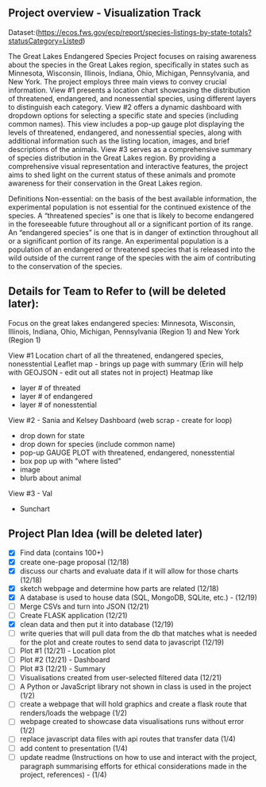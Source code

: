 ## Project overview - Visualization Track 
Dataset:(https://ecos.fws.gov/ecp/report/species-listings-by-state-totals?statusCategory=Listed)

The Great Lakes Endangered Species Project focuses on raising awareness about the species in the Great Lakes region, specifically in states such as Minnesota, Wisconsin, Illinois, Indiana, Ohio, Michigan, Pennsylvania, and New York. The project employs three main views to convey crucial information. View #1 presents a location chart showcasing the distribution of threatened, endangered, and nonessential species, using different layers to distinguish each category. View #2 offers a dynamic dashboard with dropdown options for selecting a specific state and species (including common names). This view includes a pop-up gauge plot displaying the levels of threatened, endangered, and nonessential species, along with additional information such as the listing location, images, and brief descriptions of the animals. View #3 serves as a comprehensive summary of species distribution in the Great Lakes region. By providing a comprehensive visual representation and interactive features, the project aims to shed light on the current status of these animals and promote awareness for their conservation in the Great Lakes region.

Definitions 
Non-essential: on the basis of the best available information, the experimental population is not essential for the continued existence of the species.
A “threatened species” is one that is likely to become endangered in the foreseeable future throughout all or a significant portion of its range.
An “endangered species” is one that is in danger of extinction throughout all or a significant portion of its range.
An experimental population is a population of an endangered or threatened species that is released into the wild outside of the current range of the species with the aim of contributing to the conservation of the species.

## Details for Team to Refer to (will be deleted later):
Focus on the great lakes endangered species: Minnesota, Wisconsin, Illinois, Indiana, Ohio, Michigan, Pennsylvania (Region 1) and New York (Region 1)

View #1
Location chart of all the threatened, endangered species, nonesstential
Leaflet map - brings up page with summary (Erin will help with GEOJSON - edit out all states not in project)
Heatmap like 
- layer # of threated 
- layer # of endangered
- layer # of nonesstential

View #2 - Sania and Kelsey 
Dashboard (web scrap - create for loop)
- drop down for state
- drop down for species (include common name) 
- pop-up GAUGE PLOT with threatened, endangered, nonesstential
- box pop up with "where listed"
- image
- blurb about animal 

View #3 - Val 
- Sunchart 

## Project Plan Idea (will be deleted later)
- [x] Find data (contains 100+) 
- [x] create one-page proposal (12/18) 
- [x] discuss our charts and evaluate data if it will allow for those charts (12/18) 
- [x] sketch webpage and determine how parts are related (12/18)
- [x] A database is used to house data (SQL, MongoDB, SQLite, etc.) - (12/19)
- [ ] Merge CSVs and turn into JSON (12/21)
- [ ] Create FLASK application (12/21)
- [x] clean data and then put it into database (12/19)
- [ ] write queries that will pull data from the db that matches what is needed for the plot and create routes to send data to javascript (12/19)
- [ ] Plot #1 (12/21) - Location plot 
- [ ] Plot #2 (12/21) - Dashboard 
- [ ] Plot #3 (12/21) - Summary 
- [ ] Visualisations created from user-selected filtered data (12/21) 
- [ ] A Python or JavaScript library not shown in class is used in the project (1/2)
- [ ] create a webpage that will hold graphics and create a flask route that renders/loads the webpage (1/2)
- [ ] webpage created to showcase data visualisations runs without error (1/2)
- [ ] replace javascript data files with api routes that transfer data (1/4)
- [ ] add content to presentation (1/4)
- [ ] update readme (Instructions on how to use and interact with the project, paragraph summarising efforts for ethical considerations made in the project, references) - (1/4)
